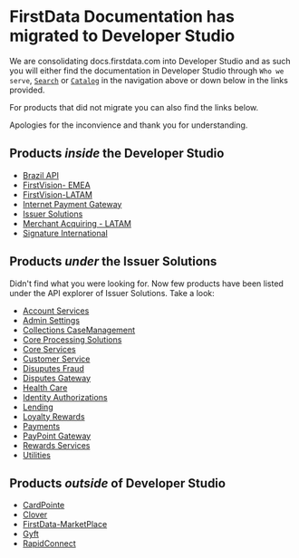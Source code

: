 # FirstData Documentation has migrated to Developer Studio

We are consolidating docs.firstdata.com into Developer Studio and as such you will either find the documentation in Developer Studio through `Who we serve`, [`Search`](/search) or [`Catalog`](/api) in the navigation above or down below in the links provided.

For products that did not migrate you can also find the links below.

Apologies for the inconvience and thank you for understanding.

## Products *inside* the Developer Studio


- [Brazil API](/product/BrazilAPI)
- [FirstVision- EMEA](/product/FirstVisionEMEA)
- [FirstVision-LATAM](/product/FirstVisionLATAM) 
- [Internet Payment Gateway](/product/IPGNA)
- [Issuer Solutions](/product/IssuerSolutions)
- [Merchant Acquiring - LATAM](/product/MerchantAcquiringLATAM)
- [Signature International](/product/SignatureInternational)

## Products *under* the Issuer Solutions

Didn't find what you were looking for. Now few products have been listed under the API explorer of Issuer Solutions. Take a look:
- [Account Services](/product/IssuerSolutions/api/?type=post&path=/account/v4/accountChangeInTermsAudit&branch=develop&version=1.0.0)
- [Admin Settings](/product/IssuerSolutions/api/?type=post&path=/ocs/v1/automatedAdjustmentProfile&branch=develop&version=1.0.0)
- [Collections CaseManagement](/product/IssuerSolutions/api/?type=post&path=/collectionsAccounts/v1/accountDetails&branch=develop&version=1.0.0)
- [Core Processing Solutions](/product/IssuerSolutions/api/?type=post&path=/commercialcard/v1/accountAuthStrategyDelete&branch=develop&version=1.0.0) 
- [Core Services](/product/IssuerSolutions/api/type=post&path=/cardholderPricing/v1/accountLevelRulesMinimumPaymentDueCommentText&branch=develop&version=1.0.0) 
- [Customer Service](/product/IssuerSolutions/api/?type=post&path=/ecsPayments/v2/activeRegistration&branch=develop&version=1.0.0) 
- [Disuputes Fraud](/product/IssuerSolutions/api/?type=post&path=/creCore/v1/createEaseFraudFeedbackRecord&branch=develop&version=1.0.0) 
- [Disputes Gateway](/product/IssuerSolutions/api/?type=post&path=/fs/disputesGateway/v1/nautilusNotify&branch=develop&version=1.0.0) 
- [Health Care](/product/IssuerSolutions/api/?type=post&path=/healthcare/v1/addOverrideMerchantCategoryCode&branch=develop&version=1.0.0)
- [Identity Authorizations](/product/IssuerSolutions/api/?type=post&path=/authorizations/v2/acsAuthorizationControls&branch=develop&version=1.0.0) 
- [Lending](/product/IssuerSolutions/api/?type=post&path=/offers/v1/acceptOffer&branch=develop&version=1.0.0)
- [Loyalty Rewards](/product/IssuerSolutions/api/?type=post&path=/rewardsui/v2/addHouseholdMember&branch=develop&version=1.0.0)
- [Payments](/product/IssuerSolutions/api/?type=post&path=/payments/v2/autoPayments&branch=develop&version=1.0.0)
- [PayPoint Gateway](/product/IssuerSolutions/api/?type=post&path=/cancelPayment&branch=develop&version=1.0.0) 
- [Rewards Services](/product/IssuerSolutions/api/?type=post&path=/rewardsui/v2/getRealTimeRewardDetails&branch=develop&version=1.0.0)
- [Utilities](/product/IssuerSolutions/api/?type=post&path=/utilities/v4/consumerAccounts&branch=develop&version=1.0.0)

## Products *outside* of Developer Studio

- [CardPointe](https://developer.cardpointe.com/)
- [Clover](https://docs.clover.com/docs)
- [FirstData-MarketPlace](https://developer.firstdata.com/marketplace/)
- [Gyft](https://business.gyft.com/developers/)
- [RapidConnect](https://www.rapidconnect.com/)



